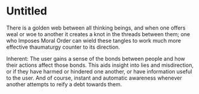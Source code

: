 # Untitled

There is a golden web between all thinking beings, and when one offers weal or woe to another it creates a knot in the threads between them; one who Imposes Moral Order can wield these tangles to work much more effective thaumaturgy counter to its direction.

Inherent: The user gains a sense of the bonds between people and how their actions affect those bonds. This aids insight into lies and misdirection, or if they have harmed or hindered one another, or have information useful to the user. And of course, instant and automatic awareness whenever another attempts to reify a debt towards them.